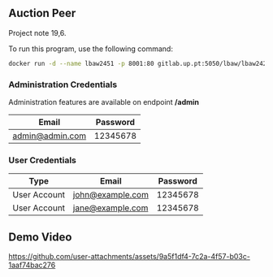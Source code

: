 ## Auction Peer

Project note 19,6.

To run this program, use the following command:

```bash
docker run -d --name lbaw2451 -p 8001:80 gitlab.up.pt:5050/lbaw/lbaw2425/lbaw2451
```

### Administration Credentials

Administration features are available on endpoint **/admin**

| Email | Password |
|----------|----------|
| admin@admin.com | 12345678 |

### User Credentials

| Type | Email | Password |
|------|----------|----------|
| User Account| john@example.com | 12345678 |
| User Account | jane@example.com| 12345678 |

## Demo Video

https://github.com/user-attachments/assets/9a5f1df4-7c2a-4f57-b03c-1aaf74bac276

